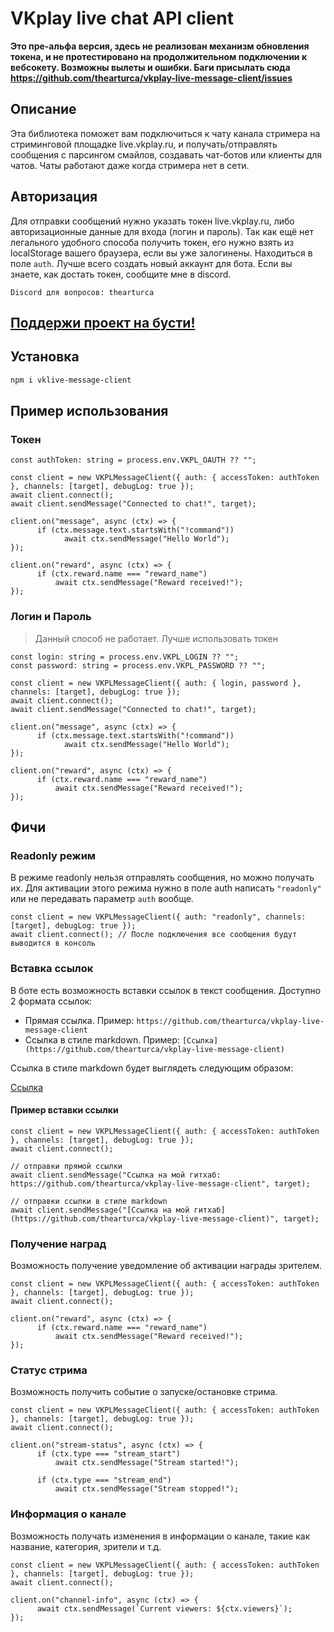 # VKplay live chat API client

**Это пре-альфа версия, здесь не реализован механизм обновления токена, и не протестировано на продолжительном подключении к вебсокету. Возможны вылеты и ошибки. Баги присылать сюда https://github.com/thearturca/vkplay-live-message-client/issues**

## Описание

Эта библиотека поможет вам подключиться к чату канала стримера на стриминговой площадке live.vkplay.ru, и получать/отправлять сообщения с парсингом смайлов, создавать чат-ботов или клиенты для чатов. Чаты работают даже когда стримера нет в сети.

## Авторизация
Для отправки сообщений нужно указать токен live.vkplay.ru, либо авторизационные данные для входа (логин и пароль). 
Так как ещё нет легального удобного способа получить токен, его нужно взять из localStorage вашего браузера, если вы уже залогинены. Находиться в поле `auth`. Лучше всего создать новый аккаунт для бота. Если вы знаете, как достать токен, сообщите мне в discord. 

`Discord для вопросов: thearturca`

## [Поддержи проект на бусти!](https://boosty.to/thearturca/single-payment/donation/495699/target?share=target_link)

## Установка

```bash
npm i vklive-message-client
```

## Пример использования

### Токен
```TS            
const authToken: string = process.env.VKPL_OAUTH ?? "";

const client = new VKPLMessageClient({ auth: { accessToken: authToken }, channels: [target], debugLog: true });
await client.connect();
await client.sendMessage("Connected to chat!", target);

client.on("message", async (ctx) => {
      if (ctx.message.text.startsWith("!command"))
            await ctx.sendMessage("Hello World");
});

client.on("reward", async (ctx) => {
      if (ctx.reward.name === "reward_name")
          await ctx.sendMessage("Reward received!"); 
});
```

### Логин и Пароль

> Данный способ не работает. Лучше использовать токен

```TS
const login: string = process.env.VKPL_LOGIN ?? "";
const password: string = process.env.VKPL_PASSWORD ?? "";

const client = new VKPLMessageClient({ auth: { login, password }, channels: [target], debugLog: true });
await client.connect();
await client.sendMessage("Connected to chat!", target);

client.on("message", async (ctx) => {
      if (ctx.message.text.startsWith("!command"))
            await ctx.sendMessage("Hello World");
});

client.on("reward", async (ctx) => {
      if (ctx.reward.name === "reward_name")
          await ctx.sendMessage("Reward received!"); 
});
```

## Фичи

### Readonly режим
В режиме readonly нельзя отправлять сообщения, но можно получать их.
Для активации этого режима нужно в поле auth написать `"readonly"` или не передавать параметр `auth` вообще.

```TS
const client = new VKPLMessageClient({ auth: "readonly", channels: [target], debugLog: true });
await client.connect(); // После подключения все сообщения будут выводится в консоль
```

### Вставка ссылок
В боте есть возможность вставки ссылок в текст сообщения. Доступно 2 формата ссылок:
- Прямая ссылка. Пример: `https://github.com/thearturca/vkplay-live-message-client`
- Ссылка в стиле markdown. Пример: `[Ссылка](https://github.com/thearturca/vkplay-live-message-client)`

Ссылка в стиле markdown будет выглядеть следующим образом: 

[Ссылка](https://github.com/thearturca/vkplay-live-message-client)


#### Пример вставки ссылки
```TS
const client = new VKPLMessageClient({ auth: { accessToken: authToken }, channels: [target], debugLog: true });
await client.connect();

// отправки прямой ссылки
await client.sendMessage("Ссылка на мой гитхаб: https://github.com/thearturca/vkplay-live-message-client", target);

// отправки ссылки в стиле markdown
await client.sendMessage("[Ссылка на мой гитхаб](https://github.com/thearturca/vkplay-live-message-client)", target);
```

### Получение наград
Возможность получение уведомление об активации награды зрителем.
```TS
const client = new VKPLMessageClient({ auth: { accessToken: authToken }, channels: [target], debugLog: true });
await client.connect();

client.on("reward", async (ctx) => {
      if (ctx.reward.name === "reward_name")
          await ctx.sendMessage("Reward received!"); 
});
```

### Статус стрима
Возможность получить событие о запуске/остановке стрима.
```TS
const client = new VKPLMessageClient({ auth: { accessToken: authToken }, channels: [target], debugLog: true });
await client.connect();

client.on("stream-status", async (ctx) => {
      if (ctx.type === "stream_start")
          await ctx.sendMessage("Stream started!"); 

      if (ctx.type === "stream_end")
          await ctx.sendMessage("Stream stopped!");
```

### Информация о канале
Возможность получать изменения в информации о канале, такие как название, категория, зрители и т.д.
```TS
const client = new VKPLMessageClient({ auth: { accessToken: authToken }, channels: [target], debugLog: true });
await client.connect();

client.on("channel-info", async (ctx) => {
      await ctx.sendMessage(`Current viewers: ${ctx.viewers}`);
});
```
